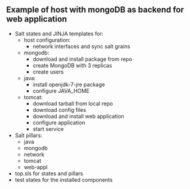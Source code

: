 Example of host with mongoDB as backend for web application
-----------------------------------------------------------

* Salt states and JINJA templates for:
  - host configuration:
    - network interfaces and sync salt grains 
  - mongodb:
    - download and install package from repo
    - create MongoDB with 3 replicas
    - create users
  - java:
    - install openjdk-7-jre package
    - configure JAVA_HOME
  - tomcat:
    - download tarball from local repo
    - download config files
    - download and install web application
    - configure application
    - start service
* Salt pillars:
    - java
    - mongodb
    - network
    - tomcat
    - web-appl
* top.sls for states and pillars
* test states for the installed components
